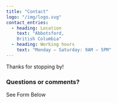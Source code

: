 ```yaml
---
title: "Contact"
logo: "/img/logo.svg"
contact_entries:
  - heading: Location
    text: "Abbotsford, 
    British Columbia"
  - heading: Working hours
    text: "Monday – Saturday: 9AM – 5PM"
---
```


Thanks for stopping by!

<h3 class="f4 b lh-title mb2">Questions or comments?</h3>

See Form Below
